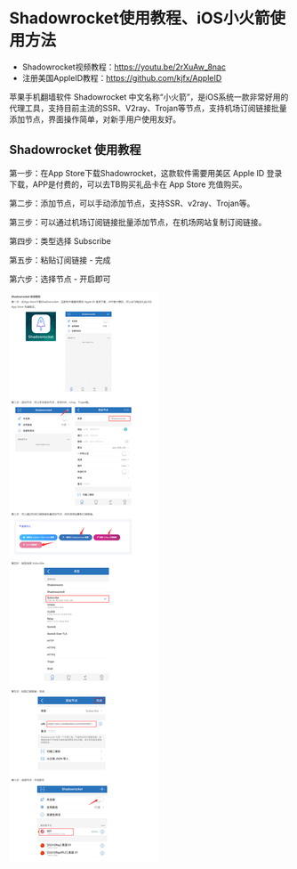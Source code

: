 # Shadowrocket使用教程、iOS小火箭使用方法
- Shadowrocket视频教程：https://youtu.be/2rXuAw_8nac <br>
- 注册美国AppleID教程：https://github.com/kjfx/AppleID

苹果手机翻墙软件 Shadowrocket 中文名称“小火箭”，是iOS系统一款非常好用的代理工具，支持目前主流的SSR、V2ray、Trojan等节点，支持机场订阅链接批量添加节点，界面操作简单，对新手用户使用友好。

## Shadowrocket 使用教程
第一步：在App Store下载Shadowrocket，这款软件需要用美区 Apple ID 登录下载，APP是付费的，可以去TB购买礼品卡在 App Store 充值购买。

第二步：添加节点，可以手动添加节点，支持SSR、v2ray、Trojan等。

第三步：可以通过机场订阅链接批量添加节点，在机场网站复制订阅链接。

第四步：类型选择 Subscribe

第五步：粘贴订阅链接 - 完成

第六步：选择节点 - 开启即可

<img src="https://github.com/kjfx/Shadowrocket/blob/main/Shadowrocket%E5%9B%BE%E6%96%87%E6%95%99%E7%A8%8B.gif" />
